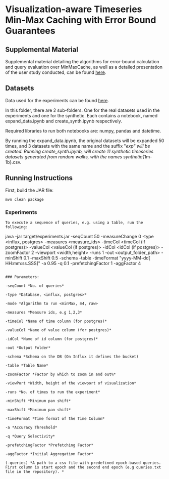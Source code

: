 
# Visualization-aware Timeseries Min-Max Caching with Error Bound Guarantees

## Supplemental Material
Supplemental material detailing the algorithms for error-bound calculation and query evaluation over MinMaxCache, as well as a detailed presentation of the user study conducted, can be found [here](https://github.com/athenarc/MinMaxCache/blob/main/paper_supplementary_material.pdf).

## Datasets
Data used for the experiments can be found [here](https://imisathena-my.sharepoint.com/:f:/g/personal/bstam_athenarc_gr/EqNFfVTRJ_9KresHs-QGyQ8BYJZVOQNty_mRCIwpru7s-Q?e=PoAxgl).

In this folder, there are 2 sub-folders. One for the real datasets used in the experiments and one for the synthetic. Each contains a notebook, named expand_data.ipynb and create_synth.ipynb respectively.

Required libraries to run both notebooks are: numpy, pandas and datetime.

By running the expand_data.ipynb, the original datasets will be expanded 50 times, and 3 datasets with the same name and the suffix "_exp" will be created.
Running create_synth.ipynb, will create 11 synthetic timeseries datasets generated from random walks, with the names synthetic_{1m-1b}.csv.

## Running Instructions
First, build the JAR file:

```
mvn clean package
```

### Experiments


```
To execute a sequence of queries, e.g. using a table, run the following:

```
java -jar target/experiments.jar -seqCount 50 -measureChange 0 -type <influx, postgres> -measures <measure_ids> -timeCol <timeCol (if postgres)>
-valueCol <valueCol (if postgres)> -idCol <idCol (if postgres)> -zoomFactor 2 -viewport <width,height> -runs 1 -out <output_folder_path> -minShift 0.1 -maxShift 0.5 -schema <schema or bucket> -table <tableName> -timeFormat "yyyy-MM-dd[ HH:mm:ss.SSS]" -a 0.95 -q 0.1 -prefetchingFactor 1 -aggFactor 4 
```

### Parameters:

-seqCount *No. of queries*

-type *Database, <influx, postgres>*

-mode *Algorithm to run <minMax, m4, raw>

-measures *Measure ids, e.g 1,2,3*

-timeCol *Name of time column (for postgres)*

-valueCol *Name of value column (for postgres)*

-idCol *Name of id column (for postgres)*

-out *Output Folder*

-schema *Schema on the DB (On Influx it defines the bucket)

-table *Table Name*

-zoomFactor *Factor by which to zoom in and out%*

-viewPort *Width, height of the viewport of visualization*

-runs *No. of times to run the experiment*

-minShift *Minimum pan shift*

-maxShift *Maximum pan shift*

-timeFormat *Time format of the Time Column*

-a *Accuracy Threshold*

-q *Query Selectivity*

-prefetchingFactor *Prefetching Factor*

-aggFactor *Initial Aggregation Factor*

(-queries) *A path to a csv file with predefined epoch-based queries. First column is start epoch and the second end epoch (e.g queries.txt file in the repository). *


